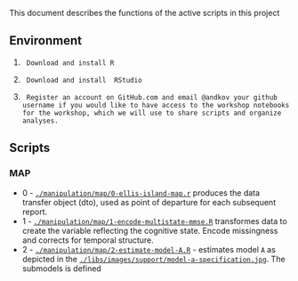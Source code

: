 This document describes the functions of the active scripts in this project



## Environment
1.      Download and install R 
2.      Download and install  RStudio
3.      Register an account on GitHub.com and email @andkov your github username if you would like to have access to the workshop notebooks for the workshop, which we will use to share scripts and organize analyses.


## Scripts

### MAP

* 0 - [`./manipulation/map/0-ellis-island-map.r`](https://github.com/IALSA/ialsa-2016-amsterdam/blob/master/manipulation/map/0-ellis-island-map.R) produces the data transfer object (dto), used as point of departure for each subsequent report. 
* 1 - [`./manipulation/map/1-encode-multistate-mmse.R`]("https://github.com/IALSA/ialsa-2018-amsterdam/blob/master/manipulation/map/1-encode-multistate-mmse.R",) transformes data to create the variable reflecting the cognitive state. Encode missingness and corrects for temporal structure.
* 2 - [`./manipulation/map/2-estimate-model-A.R`]("https://github.com/IALSA/ialsa-2018-amsterdam/blob/master/manipulation/map/2-estimate-model-A.R",) - estimates model `A` as depicted in the [`./libs/images/support/model-a-specification.jpg`][model-a-spec]. The submodels is defined 


[model-a-spec]:https://github.com/IALSA/ialsa-2018-amsterdam/blob/master/libs/images/support/model-a-specification.jpg
